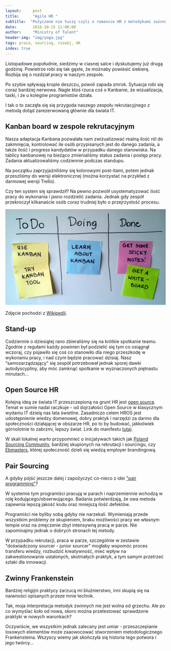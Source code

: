```yaml
---
layout:     post
title:      "Agile HR "
subtitle:  "Pożyczone nie tuczy czyli o romansie HR z metodykami zwinnymi"
date:       2016-10-15 11:00:00 
author:     "Ministry of Talent"
header-img: "img/yoga.jpg"
tags: praca, sourcing, rozwój, UK
index: true
---
```


Listopadowe popołudnie, siedzimy w ciasnej salce i dyskutujemy już drugą godzinę. 
Powietrze robi się tak gęste, że możnaby powiesić siekierę. Rozbija się o rozdział pracy w naszym zespole.

Po szybie spływają krople deszczu, powoli zapada zmrok. Sytuacja robi się coraz bardziej nerwowa.
Nagle ktoś rzuca coś o Kanbanie, że wizualizacja, taski, i że u kolegów programistów działa. 

I tak o to zaczęła się się przygoda naszego zespołu rekrutacyjnego z metodą dotąd zarezerwowaną głównie dla świata IT. 


<h2 class="section-heading">Kanban board w zespole rekrutacyjnym</h2>

Nasza adaptacja Kanbana pozwalała nam zwizualizować realną ilość ról do zakmnięcia, kontrolować ile osób przypisanych jest do danego zadania, a także ilość i progress kandydatów w przypadku danego stanowiska. 
Na tablicy kanbanowej na bieżąco zmienialiśmy status zadania i postęp pracy. Zadania aktualizowaliśmy codziennie podczas standupu.

Na początku zaprzyjaźniliśmy się kolorowymi post-itami, potem jednak przeszliśmy do wersji elektronicznej (można korzystać na przykład z darmowej wersji Trello).

Czy ten system się sprawdził? Na pewno pozwolił usystematyzować ilość pracy do wykonania i jasno rozdzielić zadania. Jednak gdy zespół przekroczył kilkanaście osób coraz trudniej było o przejrzystość procesu.


<img src="/img/Simple-kanban-board-.jpg" class="img-responsive" alt="Picture">

Zdjęcie pochodzi z [Wikipedii](https://en.wikipedia.org/wiki/Kanban_board).


<h2 class="section-heading">Stand-up</h2>

Codziennie o dziesiątej rano zbieraliśmy się na krótkie spotkanie teamu. Zgodnie z regułami każdy powinien był podzielić się tym co osiągnął wczoraj, czy pojawiło się coś co stanowiło dla niego przeszkodę w wykonaniu pracy, i nad czym będzie pracować dzisiaj. 
Nasz “samozarządzający” się zespół potrzebował jednak sporej dawki autodyscypliny, aby móc zamknąć spotkanie w wyznaczonych piętnastu minutach...  

<h2 class="section-heading">Open Source HR</h2>

Kolejną ideą ze świata IT przeszczepioną na grunt HR jest [open source](https://pl.wikipedia.org/wiki/Otwarte_oprogramowanie). Temat w sumie nadal raczkuje - od dojrzałości Open Source w klasycznym wydaniu IT dzielą nas lata świetlne. 
Zasadniczo celem HROS jest udostępnienie wiedzy domenowej, dobry praktyk i narzędzi za darmo dla społeczności działającej w obszarze HR, po to by budować, jakkolwiek górnolotnie to zabrzmi, lepszy świat.
Link do manifestu [tutaj](http://hros.co/#what-is-hros).  

W skali lokalnej warto przypomnieć o inicjatywach takich jak [Poland Sourcing Community](https://www.facebook.com/groups/1582400382020142/), bardziej skupionych na rekrutacji i sourcingu, czy [Ebmasters](https://www.facebook.com/ebmasters/), której społeczność dzieli się wiedzą employer brandingową. 

<h2 class="section-heading">Pair Sourcing</h2>

A gdyby pójść jeszcze dalej i zapożyczyć co-nieco z idei ["pair programming"](https://en.wikipedia.org/wiki/Pair_programming)? 

W systemie tym programiści pracują w parach i naprzemiennie wchodzą w rolę kodującego/obserwującego. 
Badania potwierdzają, że owa metoda zapewnia lepszą jakość kodu oraz mniejszą ilość defektów. 

Programiści nie byliby sobą gdyby nie narzekali. Wymieniają przede wszystkim problemy ze skupieniem, braku możliwości pracy we własnym tempie oraz na zmęczenie zbyt intensywną pracą w parze. 
Nie zapominajmy jednak o dobrych stronach tej metody. 

W przypadku rekrutacji, praca w parze, szczególnie w zestawie "doświadczony sourcer - junior sourcer" mogłaby wspomóc proces transferu wiedzy, rozbudzić kreatywność, mieć wpływ na zakwestionowanie ustalonych, skotniałych praktyk, a tym samym przetrzeć szlaki dla innowacji. 

<h2 class="section-heading">Zwinny Frankenstein</h2>

Bardziej religijni praktycy zarzucą mi bluźnierstwo, inni skupią się na naiwności opisanych przeze mnie technik. 

Tak, moja interpretacja metodyk zwinnych nie jest wolna od grzechu. Ale po co wymyślac koło od nowa, skoro można przetestować sprawdzone praktyki w nowych warunkach? 

Oczywiście, we wszystkim jednak zalecany jest umiar - przeszczepianie losowych elementów może zaaowocować stworzeniem metodologicznego Frankensteina. Wszyscy wiemy jak skończyła się historia tego potwora i jego twórcy...

